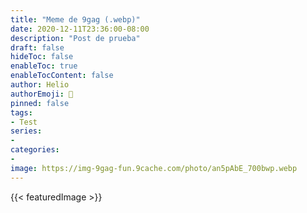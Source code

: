 ```yaml
---
title: "Meme de 9gag (.webp)"
date: 2020-12-11T23:36:00-08:00
description: "Post de prueba"
draft: false
hideToc: false
enableToc: true
enableTocContent: false
author: Helio
authorEmoji: 🐉
pinned: false
tags:
- Test
series:
- 
categories:
- 
image: https://img-9gag-fun.9cache.com/photo/an5pAbE_700bwp.webp
---
```


{{< featuredImage >}}